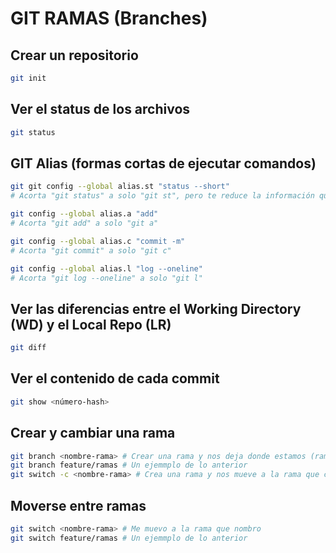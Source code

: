 # GIT RAMAS (Branches)

## Crear un repositorio

```sh
git init
```

## Ver el status de los archivos

```sh
git status
```

## GIT Alias (formas cortas de ejecutar comandos)

```sh
git git config --global alias.st "status --short"
# Acorta "git status" a solo "git st", pero te reduce la información que te tira la terminal
```

```sh
git config --global alias.a "add"
# Acorta "git add" a solo "git a"
```

```sh
git config --global alias.c "commit -m"
# Acorta "git commit" a solo "git c"
```

```sh
git config --global alias.l "log --oneline"
# Acorta "git log --oneline" a solo "git l"
```

## Ver las diferencias entre el Working Directory (WD) y el Local Repo (LR)

```sh
git diff
```

## Ver el contenido de cada commit

```sh
git show <número-hash>
```

## Crear y cambiar una rama

```sh
git branch <nombre-rama> # Crear una rama y nos deja donde estamos (rama original)
git branch feature/ramas # Un ejemmplo de lo anterior
git switch -c <nombre-rama> # Crea una rama y nos mueve a la rama que creamos
```

## Moverse entre ramas

```sh
git switch <nombre-rama> # Me muevo a la rama que nombro
git switch feature/ramas # Un ejemmplo de lo anterior
```